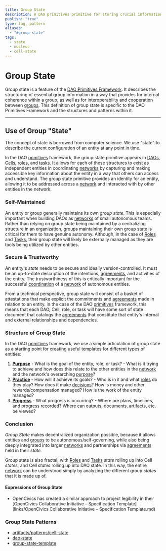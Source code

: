 ```yaml
---
title: Group State
description: A DAO primitives primitive for storing crucial information about a DAO, Cell, Role of Task.
publish: "true"
type: tag, pattern
aliases:
  - "#group-state"
tags:
  - state
  - nucleus
  - cell-state
---
```


# Group State

Group state is a feature of the [DAO Primitives Framework](artifacts/guides/dao-primitives-framework/readme.md). It describes the structuring of essential group information in a way that provides for internal coherence within a group, as well as for interoperability and cooperation between [groups](tags/groups.md). This definition of group state is specific to the DAO Primitives Framework and the structures and patterns within it. 

---

## Use of Group "State"

The concept of state is borrowed from computer science. We use "state" to describe the current configuration of an entity at any point in time.

In the DAO [primitives](tags/primitives.md) framework, the group state primitive appears in [DAOs](tags/daos.md), [Cells](notes/dao-primitives/patterns/cell-working-group.md), [roles](tags/roles.md), and [tasks](tags/tasks.md). It allows for each of these structures to exist as independent entities in coordinating [networks](tags/networks.md) by capturing and making accessible key information about the entity in a way that others can access and understand. The group state primitive provides an identity for an entity, allowing it to be addressed across a [network](tags/networks.md) and interacted with by other entities in the network.

### Self-Maintained

An entity or group generally maintains its own _group state_. This is especially important when building DAOs as [networks](tags/networks.md) of small autonomous teams. Rather than relying on group state being maintained by a centralizing structure in an organization, groups maintaining their own group state is critical for them to have genuine autonomy. Although, in the case of [Roles](tags/roles.md) and [Tasks](tags/tasks.md), their group state will likely be externally managed as they are tools being utilized by other entities.

### Secure & Trustworthy

An entity's _state_ needs to be secure and ideally version-controlled. It must be an up-to-date description of the intentions, [agreements](tags/agreements.md), and activities of the entity. The trustworthiness of this is critically important for the successful [coordination](tags/coordination.md) of a [network](tags/networks.md) of autonomous entities.

From a technical perspective, group state will consist of a basket of attestations that make explicit the commitments and [agreements](tags/agreements.md) made in relation to an entity. In the case of the DAO [primitives](tags/primitives.md) framework, this means that each DAO, Cell, role, or task will have some sort of state document that catalogs the [agreements](tags/agreements.md) that constitute that entity's internal and external relationships and dependencies.

### Structure of Group State

In the DAO [primitives](tags/primitives.md) framework, we use a simple articulation of group state as a starting point for creating useful templates for different types of entities:

1. **[Purpose](tags/purpose.md)** - What is the goal of the entity, role, or task? - What is it trying to achieve and how does this relate to the other entities in the [network](tags/networks.md) and the network's overarching [purpose](tags/purpose.md)?
2. **[Practice](tags/practices.md)** - How will it achieve its goals? - Who is in it and what [roles](tags/roles.md) do they play? How does it make [decisions](tags/decisions.md)? How is money and other rewards/compensation managed? How is the work of the entity managed?
3. **[Progress](tags/progress.md)** - What progress is occurring? - Where are plans, timelines, and progress recorded? Where can outputs, documents, artifacts, etc. be viewed?

### Conclusion

_Group State_ makes decentralized organization possible, because it allows entities and [groups](tags/groups.md) to be autonomous/self-governing, while also being deeply integrated into larger [networks](tags/networks.md) and partnerships via [agreements](tags/agreements.md) held in their _state._

Group state is also fractal, with [Roles](tags/roles.md) and [Tasks](tags/tasks.md) _state_ rolling up into Cell _states_, and Cell _states_ rolling up into DAO state. In this way, the entire [network](tags/networks.md) can be understood simply by analyzing the different group _states_ that it is made up of.

#### Expressions of Group State

- OpenCivics has created a similar approach to project legibility in their [OpenCivics Collaborative Initiative – Specification Template](links/OpenCivics Collaborative Initiative – Specification Template.md)

### Group State Patterns

- [artifacts/patterns/cell-state](artifacts/patterns/cell-state.md)
- [dao-state](notes/dao-primitives/implementation/patterns/dao-patterns/dao-state.md)
- [group-state-template](notes/dao-primitives/resources/templates/group-state-template.md)

